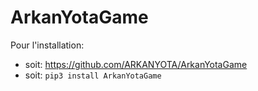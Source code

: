 # ArkanYotaGame

Pour l'installation:     
- soit:  https://github.com/ARKANYOTA/ArkanYotaGame      
- soit:  ```pip3 install ArkanYotaGame```     


